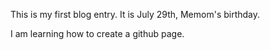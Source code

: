This is my first blog entry.  It is July 29th, Memom's birthday.

I am learning how to create a github page.

